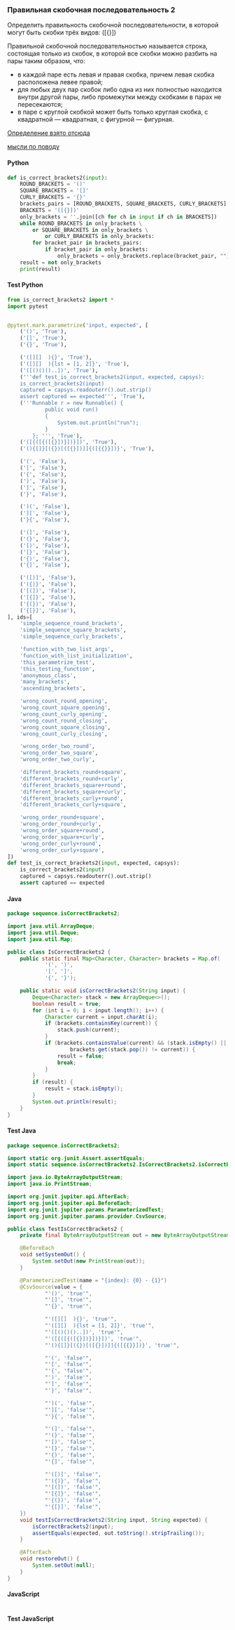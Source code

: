 ### Правильная скобочная последовательность 2

Определить правильность скобочной последовательности, в которой могут быть скобки трёх видов: ([{}])

Правильной скобочной последовательностью называется строка, состоящая только из скобок, в которой все скобки можно разбить на пары таким образом, что:
* в каждой паре есть левая и правая скобка, причем левая скобка расположена левее правой;
* для любых двух пар скобок либо одна из них полностью находится внутри другой пары, либо промежутки между скобками в парах не пересекаются;
* в паре с круглой скобкой может быть только круглая скобка, с квадратной — квадратная, с фигурной — фигурная.

[Определение взято отсюда](https://апо.рф/%D0%BC%D0%B0%D1%82%D0%B5%D1%80%D0%B8%D0%B0%D0%BB%D1%8B/%d0%bf%d1%80%d0%b0%d0%b2%d0%b8%d0%bb%d1%8c%d0%bd%d1%8b%d0%b5-%d1%81%d0%ba%d0%be%d0%b1%d0%be%d1%87%d0%bd%d1%8b%d0%b5-%d0%bf%d0%be%d1%81%d0%bb%d0%b5%d0%b4%d0%be%d0%b2%d0%b0%d1%82%d0%b5%d0%bb%d1%8c%d0%bd/)

[мысли по поводу](/source/sequence/isCorrectBrackets2Thoughts.md)

<!-- tabs: start -->
#### **Python**

```python
def is_correct_brackets2(input):
    ROUND_BRACKETS = '()'
    SQUARE_BRACKETS = '[]'
    CURLY_BRACKETS = '{}'
    brackets_pairs = [ROUND_BRACKETS, SQUARE_BRACKETS, CURLY_BRACKETS]
    BRACKETS = '([{}])'
    only_brackets = ''.join([ch for ch in input if ch in BRACKETS])
    while ROUND_BRACKETS in only_brackets \
        or SQUARE_BRACKETS in only_brackets \
            or CURLY_BRACKETS in only_brackets:
        for bracket_pair in brackets_pairs:
            if bracket_pair in only_brackets:
                only_brackets = only_brackets.replace(bracket_pair, "")
    result = not only_brackets
    print(result)
```
#### **Test Python**

```python
from is_correct_brackets2 import *
import pytest


@pytest.mark.parametrize('input, expected', [
    ('()', 'True'),
    ('[]', 'True'),
    ('{}', 'True'),

    ('([][]  ){}', 'True'),
    ('([][]  ){lst = [1, 2]}', 'True'),
    ('([()()()..])', 'True'),
    ('''def test_is_correct_brackets2(input, expected, capsys):
    is_correct_brackets2(input)
    captured = capsys.readouterr().out.strip()
    assert captured == expected''', 'True'),
    ('''Runnable r = new Runnable() {             
            public void run() 
            { 
                System.out.println("run"); 
            } 
        }; ''', 'True'),
    ('([{([{([{}])}])}])', 'True'),
    ('(){[]}[({})[([{}])]]{([{{}}])}', 'True'),

    ('(', 'False'),
    ('[', 'False'),
    ('{', 'False'),
    (')', 'False'),
    (']', 'False'),
    ('}', 'False'),

    (')(', 'False'),
    ('][', 'False'),
    ('}{', 'False'),

    ('(]', 'False'),
    ('(}', 'False'),
    ('[)', 'False'),
    ('[}', 'False'),
    ('{)', 'False'),
    ('{]', 'False'),

    ('([)]', 'False'),
    ('({)}', 'False'),
    ('[(])', 'False'),
    ('[{]}', 'False'),
    ('{(})', 'False'),
    ('{[}]', 'False'),
], ids=[
    'simple_sequence_round_brackets',
    'simple_sequence_square_brackets',
    'simple_sequence_curly_brackets',

    'function_with_two_list_args',
    'function_with_list_initialization',
    'this_parametrize_test',
    'this_testing_function',
    'anonymous_class',
    'many_brackets',
    'ascending_brackets',

    'wrong_count_round_opening',
    'wrong_count_square_opening',
    'wrong_count_curly_opening',
    'wrong_count_round_closing',
    'wrong_count_square_closing',
    'wrong_count_curly_closing',

    'wrong_order_two_round',
    'wrong_order_two_square',
    'wrong_order_two_curly',

    'different_brackets_round+square',
    'different_brackets_round+curly',
    'different_brackets_square+round',
    'different_brackets_square+curly',
    'different_brackets_curly+round',
    'different_brackets_curly+square',

    'wrong_order_round+square',
    'wrong_order_round+curly',
    'wrong_order_square+round',
    'wrong_order_square+curly',
    'wrong_order_curly+round',
    'wrong_order_curly+square',
])
def test_is_correct_brackets2(input, expected, capsys):
    is_correct_brackets2(input)
    captured = capsys.readouterr().out.strip()
    assert captured == expected
```

#### **Java**

```java
package sequence.isCorrectBrackets2;

import java.util.ArrayDeque;
import java.util.Deque;
import java.util.Map;

public class IsCorrectBrackets2 {
    public static final Map<Character, Character> brackets = Map.of(
            '(', ')',
            '[', ']',
            '{', '}');

    public static void isCorrectBrackets2(String input) {
        Deque<Character> stack = new ArrayDeque<>();
        boolean result = true;
        for (int i = 0; i < input.length(); i++) {
            Character current = input.charAt(i);
            if (brackets.containsKey(current)) {
                stack.push(current);
            }
            if (brackets.containsValue(current) && (stack.isEmpty() ||
                    brackets.get(stack.pop()) != current)) {
                result = false;
                break;
            }
        }
        if (result) {
            result = stack.isEmpty();
        }
        System.out.println(result);
    }
}
```
#### **Test Java**

```java
package sequence.isCorrectBrackets2;

import static org.junit.Assert.assertEquals;
import static sequence.isCorrectBrackets2.IsCorrectBrackets2.isCorrectBrackets2;

import java.io.ByteArrayOutputStream;
import java.io.PrintStream;

import org.junit.jupiter.api.AfterEach;
import org.junit.jupiter.api.BeforeEach;
import org.junit.jupiter.params.ParameterizedTest;
import org.junit.jupiter.params.provider.CsvSource;

public class TestIsCorrectBrackets2 {
    private final ByteArrayOutputStream out = new ByteArrayOutputStream();

    @BeforeEach
    void setSystemOut() {
        System.setOut(new PrintStream(out));
    }

    @ParameterizedTest(name = "{index}: {0} - {1}")
    @CsvSource(value = {
            "'()', 'true'",
            "'[]', 'true'",
            "'{}', 'true'",

            "'([][]  ){}', 'true'",
            "'([][]  ){lst = [1, 2]}', 'true'",
            "'([()()()..])', 'true'",
            "'([{([{([{}])}])}])', 'true'",
            "'(){[]}[({})[([{}])]]{([{{}}])}', 'true'",

            "'(', 'false'",
            "'[', 'false'",
            "'{', 'false'",
            "')', 'false'",
            "']', 'false'",
            "'}', 'false'",

            "')(', 'false'",
            "'][', 'false'",
            "'}{', 'false'",

            "'(]', 'false'",
            "'(}', 'false'",
            "'[)', 'false'",
            "'[}', 'false'",
            "'{)', 'false'",
            "'{]', 'false'",

            "'([)]', 'false'",
            "'({)}', 'false'",
            "'[(])', 'false'",
            "'[{]}', 'false'",
            "'{(})', 'false'",
            "'{[}]', 'false'",
    })
    void testIsCorrectBrackets2(String input, String expected) {
        isCorrectBrackets2(input);
        assertEquals(expected, out.toString().stripTrailing());
    }

    @AfterEach
    void restoreOut() {
        System.setOut(null);
    }
}
```

#### **JavaScript**

```javascript

```
#### **Test JavaScript**

```javascript

```
<!-- tabs: end -->
